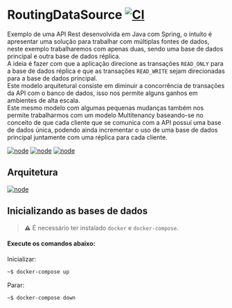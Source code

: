 # RoutingDataSource        [![CI](https://github.com/jonathanmdr/RoutingDataSource/actions/workflows/maven.yml/badge.svg)](https://github.com/jonathanmdr/RoutingDataSource/actions/workflows/maven.yml)
Exemplo de uma API Rest desenvolvida em Java com Spring, o intuíto é apresentar uma solução para trabalhar com múltiplas fontes de dados, neste exemplo trabalharemos com apenas duas, sendo uma base de dados principal e outra base de dados réplica.
</br>
A ideia é fazer com que a aplicação direcione as transações `READ_ONLY` para a base de dados réplica e que as transações `READ_WRITE` sejam direcionadas para a base de dados principal.
</br>
Este modelo arquitetural consiste em diminuir a concorrência de transações da API com o banco de dados, isso nos permite alguns ganhos em ambientes de alta escala.
</br>
Este mesmo modelo com algumas pequenas mudanças também nos permite trabalharmos com um modelo Multitenancy baseando-se no conceito de que cada cliente que se comunica com a API possuí uma base de dados única, podendo ainda incrementar o uso de uma base de dados principal juntamente com uma réplica para cada cliente.
</br>

[![node](https://img.shields.io/badge/AdoptOpenJDK-11.0.11+9-red.svg)](https://adoptopenjdk.net/)
[![node](https://img.shields.io/badge/Spring_Boot-2.5.1-green.svg)](https://spring.io/)
[![node](https://img.shields.io/badge/MySQL-8.0.25-blue.svg)](https://www.mysql.com/)


## Arquitetura
[![node](https://github.com/jonathanmdr/RoutingDataSource/blob/master/docs/replication-databases.png)](https://github.com/jonathanmdr/RoutingDataSource/blob/master)

## Inicializando as bases de dados
> :warning: É necessário ter instalado `docker` e `docker-compose`.

#### Execute os comandos abaixo:

Inicializar:
```sh
~$ docker-compose up
```
Parar:
```sh
~$ docker-compose down
```
